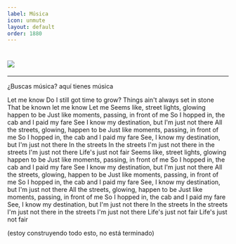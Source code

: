 ```yaml
---
label: Música
icon: unmute
layout: default
order: 1880
---
```



# ![](https://i.postimg.cc/26DhDRJk/banner-items-lcdh-4.png)


---

¿Buscas música? aquí tienes música

Let me know
Do I still got time to grow?
Things ain't always set in stone
That be known let me know
Let me
Seems like, street lights, glowing happen to be
Just like moments, passing, in front of me
So I hopped in, the cab and I paid my fare
See I know my destination, but I'm just not there
All the streets, glowing, happen to be
Just like moments, passing, in front of me
So I hopped in, the cab and I paid my fare
See, I know my destination, but I'm just not there
In the streets
In the streets
I'm just not there in the streets
I'm just not there
Life's just not fair
Seems like, street lights, glowing happen to be
Just like moments, passing, in front of me
So I hopped in, the cab and I paid my fare
See I know my destination, but I'm just not there
All the streets, glowing, happen to be
Just like moments, passing, in front of me
So I hopped in, the cab and I paid my fare
See, I know my destination, but I'm just not there
All the streets, glowing, happen to be
Just like moments, passing, in front of me
So I hopped in, the cab and I paid my fare
See, I know my destination, but I'm just not there
In the streets
In the streets
I'm just not there in the streets
I'm just not there
Life's just not fair
Life's just not fair

(estoy construyendo todo esto, no está terminado)
